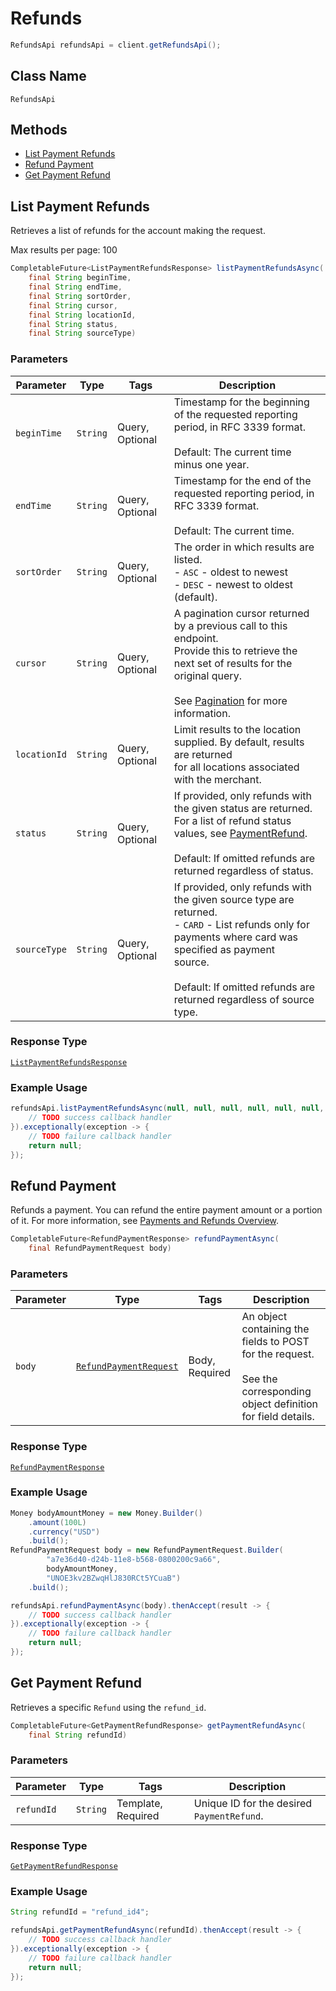 # Refunds

```java
RefundsApi refundsApi = client.getRefundsApi();
```

## Class Name

`RefundsApi`

## Methods

* [List Payment Refunds](/doc/refunds.md#list-payment-refunds)
* [Refund Payment](/doc/refunds.md#refund-payment)
* [Get Payment Refund](/doc/refunds.md#get-payment-refund)

## List Payment Refunds

Retrieves a list of refunds for the account making the request.

Max results per page: 100

```java
CompletableFuture<ListPaymentRefundsResponse> listPaymentRefundsAsync(
    final String beginTime,
    final String endTime,
    final String sortOrder,
    final String cursor,
    final String locationId,
    final String status,
    final String sourceType)
```

### Parameters

| Parameter | Type | Tags | Description |
|  --- | --- | --- | --- |
| `beginTime` | `String` | Query, Optional | Timestamp for the beginning of the requested reporting period, in RFC 3339 format.<br><br>Default: The current time minus one year. |
| `endTime` | `String` | Query, Optional | Timestamp for the end of the requested reporting period, in RFC 3339 format.<br><br>Default: The current time. |
| `sortOrder` | `String` | Query, Optional | The order in which results are listed.<br>- `ASC` - oldest to newest<br>- `DESC` - newest to oldest (default). |
| `cursor` | `String` | Query, Optional | A pagination cursor returned by a previous call to this endpoint.<br>Provide this to retrieve the next set of results for the original query.<br><br>See [Pagination](https://developer.squareup.com/docs/basics/api101/pagination) for more information. |
| `locationId` | `String` | Query, Optional | Limit results to the location supplied. By default, results are returned<br>for all locations associated with the merchant. |
| `status` | `String` | Query, Optional | If provided, only refunds with the given status are returned.<br>For a list of refund status values, see [PaymentRefund](#type-paymentrefund).<br><br>Default: If omitted refunds are returned regardless of status. |
| `sourceType` | `String` | Query, Optional | If provided, only refunds with the given source type are returned.<br>- `CARD` - List refunds only for payments where card was specified as payment<br>source.<br><br>Default: If omitted refunds are returned regardless of source type. |

### Response Type

[`ListPaymentRefundsResponse`](/doc/models/list-payment-refunds-response.md)

### Example Usage

```java
refundsApi.listPaymentRefundsAsync(null, null, null, null, null, null, null).thenAccept(result -> {
    // TODO success callback handler
}).exceptionally(exception -> {
    // TODO failure callback handler
    return null;
});
```

## Refund Payment

Refunds a payment. You can refund the entire payment amount or a 
portion of it. For more information, see 
[Payments and Refunds Overview](https://developer.squareup.com/docs/payments-api/overview).

```java
CompletableFuture<RefundPaymentResponse> refundPaymentAsync(
    final RefundPaymentRequest body)
```

### Parameters

| Parameter | Type | Tags | Description |
|  --- | --- | --- | --- |
| `body` | [`RefundPaymentRequest`](/doc/models/refund-payment-request.md) | Body, Required | An object containing the fields to POST for the request.<br><br>See the corresponding object definition for field details. |

### Response Type

[`RefundPaymentResponse`](/doc/models/refund-payment-response.md)

### Example Usage

```java
Money bodyAmountMoney = new Money.Builder()
    .amount(100L)
    .currency("USD")
    .build();
RefundPaymentRequest body = new RefundPaymentRequest.Builder(
        "a7e36d40-d24b-11e8-b568-0800200c9a66",
        bodyAmountMoney,
        "UNOE3kv2BZwqHlJ830RCt5YCuaB")
    .build();

refundsApi.refundPaymentAsync(body).thenAccept(result -> {
    // TODO success callback handler
}).exceptionally(exception -> {
    // TODO failure callback handler
    return null;
});
```

## Get Payment Refund

Retrieves a specific `Refund` using the `refund_id`.

```java
CompletableFuture<GetPaymentRefundResponse> getPaymentRefundAsync(
    final String refundId)
```

### Parameters

| Parameter | Type | Tags | Description |
|  --- | --- | --- | --- |
| `refundId` | `String` | Template, Required | Unique ID for the desired `PaymentRefund`. |

### Response Type

[`GetPaymentRefundResponse`](/doc/models/get-payment-refund-response.md)

### Example Usage

```java
String refundId = "refund_id4";

refundsApi.getPaymentRefundAsync(refundId).thenAccept(result -> {
    // TODO success callback handler
}).exceptionally(exception -> {
    // TODO failure callback handler
    return null;
});
```

